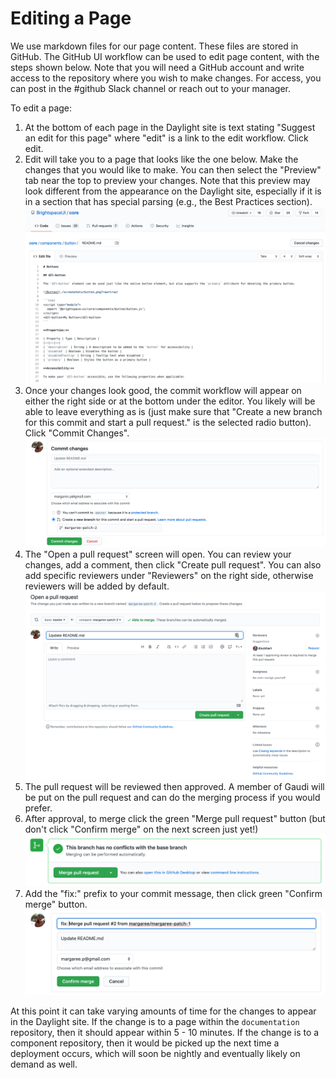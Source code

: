 # Editing a Page

We use markdown files for our page content. These files are stored in GitHub. The GitHub UI workflow can be used to edit page content, with the steps shown below. Note that you will need a GitHub account and write access to the repository where you wish to make changes. For access, you can post in the #github Slack channel or reach out to your manager.

To edit a page:
1. At the bottom of each page in the Daylight site is text stating "Suggest an edit for this page" where "edit" is a link to the edit workflow. Click edit.
2. Edit will take you to a page that looks like the one below. Make the changes that you would like to make. You can then select the "Preview" tab near the top to preview your changes. Note that this preview may look different from the appearance on the Daylight site, especially if it is in a section that has special parsing (e.g., the Best Practices section).
![Button edit page](./screenshots/edit-page.png?raw=true)
3. Once your changes look good, the commit workflow will appear on either the right side or at the bottom under the editor. You likely will be able to leave everything as is (just make sure that "Create a new branch for this commit and start a pull request." is the selected radio button). Click "Commit Changes".
![Button commit workflow](./screenshots/commit-changes.png?raw=true)
4. The "Open a pull request" screen will open. You can review your changes, add a comment, then click "Create pull request". You can also add specific reviewers under "Reviewers" on the right side, otherwise reviewers will be added by default.
![Open pull request](./screenshots/open-pr.png?raw=true)
5. The pull request will be reviewed then approved. A member of Gaudi will be put on the pull request and can do the merging process if you would prefer.
6. After approval, to merge click the green "Merge pull request" button (but don't click "Confirm merge" on the next screen just yet!)
![Merge pull request](./screenshots/merge-pr.png?raw=true)
7. Add the "fix:" prefix to your commit message, then click green "Confirm merge" button.
![Confirm merge](./screenshots/confirm-merge.png?raw=true)

At this point it can take varying amounts of time for the changes to appear in the Daylight site. If the change is to a page within the `documentation` repository, then it should appear within 5 - 10 minutes. If the change is to a component repository, then it would be picked up the next time a deployment occurs, which will soon be nightly and eventually likely on demand as well.
